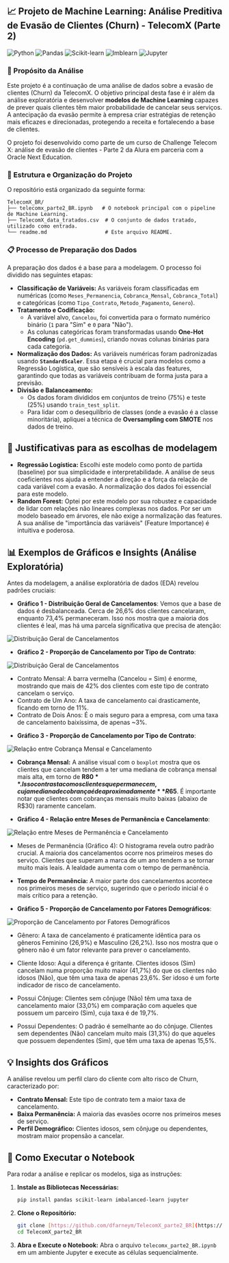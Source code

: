 ## 📈 Projeto de Machine Learning: Análise Preditiva de Evasão de Clientes (Churn) - TelecomX (Parte 2)

![Python](https://img.shields.io/badge/Python-3.9%2B-blue?style=flat&logo=python)
![Pandas](https://img.shields.io/badge/Pandas-orange?style=flat&logo=pandas)
![Scikit-learn](https://img.shields.io/badge/Scikit--learn-F7931E?style=flat&logo=scikit-learn)
![Imblearn](https://img.shields.io/badge/Imbalanced--learn-green?style=flat&logo=scikit-learn)
![Jupyter](https://img.shields.io/badge/Jupyter%20Notebook-F37626?style=flat&logo=jupyter)

### 📄 Propósito da Análise

Este projeto é a continuação de uma análise de dados sobre a evasão de clientes (Churn) da TelecomX. O objetivo principal desta fase é ir além da análise exploratória e desenvolver **modelos de Machine Learning** capazes de prever quais clientes têm maior probabilidade de cancelar seus serviços. A antecipação da evasão permite à empresa criar estratégias de retenção mais eficazes e direcionadas, protegendo a receita e fortalecendo a base de clientes.

O projeto foi desenvolvido como parte de um curso de Challenge Telecom X: análise de evasão de clientes - Parte 2 da Alura em parceria com a Oracle Next Education.

### 📁 Estrutura e Organização do Projeto

O repositório está organizado da seguinte forma:
````
TelecomX_BR/
├── telecomx_parte2_BR.ipynb   # O notebook principal com o pipeline de Machine Learning.
├── TelecomX_data_tratados.csv  # O conjunto de dados tratado, utilizado como entrada.
└── readme.md                   # Este arquivo README.
````
### 📋 Processo de Preparação dos Dados

A preparação dos dados é a base para a modelagem. O processo foi dividido nas seguintes etapas:

* **Classificação de Variáveis:** As variáveis foram classificadas em numéricas (como `Meses_Permanencia`, `Cobranca_Mensal`, `Cobranca_Total`) e categóricas (como `Tipo_Contrato`, `Metodo_Pagamento`, `Genero`).
* **Tratamento e Codificação:**
    * A variável alvo, `Cancelou`, foi convertida para o formato numérico binário (`1` para "Sim" e `0` para "Não").
    * As colunas categóricas foram transformadas usando **One-Hot Encoding** (`pd.get_dummies`), criando novas colunas binárias para cada categoria.
* **Normalização dos Dados:** As variáveis numéricas foram padronizadas usando **`StandardScaler`**. Essa etapa é crucial para modelos como a Regressão Logística, que são sensíveis à escala das features, garantindo que todas as variáveis contribuam de forma justa para a previsão.
* **Divisão e Balanceamento:**
    * Os dados foram divididos em conjuntos de treino (75%) e teste (25%) usando `train_test_split`.
    * Para lidar com o desequilíbrio de classes (onde a evasão é a classe minoritária), apliquei a técnica de **Oversampling com SMOTE** nos dados de treino.

## 🧠 Justificativas para as escolhas de modelagem

* **Regressão Logística:** Escolhi este modelo como ponto de partida (baseline) por sua simplicidade e interpretabilidade. A análise de seus coeficientes nos ajuda a entender a direção e a força da relação de cada variável com a evasão. A normalização dos dados foi essencial para este modelo.
* **Random Forest:** Optei por este modelo por sua robustez e capacidade de lidar com relações não lineares complexas nos dados. Por ser um modelo baseado em árvores, ele não exige a normalização das features. A sua análise de "importância das variáveis" (Feature Importance) é intuitiva e poderosa.

## 📊 Exemplos de Gráficos e Insights (Análise Exploratória)

Antes da modelagem, a análise exploratória de dados (EDA) revelou padrões cruciais:

* **Gráfico 1 - Distribuição Geral de Cancelamentos**: Vemos que a base de dados é desbalanceada. Cerca de 26,6% dos clientes cancelaram, enquanto 73,4% permaneceram. Isso nos mostra que a maioria dos clientes é leal, mas há uma parcela significativa que precisa de atenção:

![Distribuição Geral de Cancelamentos](Gráficos/Distribuição%20Geral%20de%20Cancelamentos.png)

* **Gráfico 2 - Proporção de Cancelamento por Tipo de Contrato**:

![Distribuição Geral de Cancelamentos](Gráficos/Proporção%20de%20Cancelamento%20por%20Tipo%20de%20Contrato.png)

- Contrato Mensal: A barra vermelha (Cancelou = Sim) é enorme, mostrando que mais de 42% dos clientes com este tipo de contrato cancelam o serviço.
- Contrato de Um Ano: A taxa de cancelamento cai drasticamente, ficando em torno de 11%.
- Contrato de Dois Anos: É o mais seguro para a empresa, com uma taxa de cancelamento baixíssima, de apenas ~3%.

* **Gráfico 3 - Proporção de Cancelamento por Tipo de Contrato**:

![Relação entre Cobrança Mensal e Cancelamento](Gráficos/Relação%20entre%20Cobrança%20Mensal%20e%20Cancelamento.png)

- **Cobrança Mensal:** A análise visual com o `boxplot` mostra que os clientes que cancelam tendem a ter uma mediana de cobrança mensal mais alta, em torno de **R$80**. Isso contrasta com os clientes que permanecem, cuja mediana de cobrança é de aproximadamente **R$65**. É importante notar que clientes com cobranças mensais muito baixas (abaixo de R$30) raramente cancelam.

* **Gráfico 4 - Relação entre Meses de Permanência e Cancelamento**:

![Relação entre Meses de Permanência e Cancelamento](Gráficos/Relação%20entre%20Meses%20de%20Permanência%20e%20Cancelamento.png)

- Meses de Permanência (Gráfico 4): O histograma revela outro padrão crucial. A maioria dos cancelamentos ocorre nos primeiros meses do serviço. Clientes que superam a marca de um ano tendem a se tornar muito mais leais. A lealdade aumenta com o tempo de permanência.

* **Tempo de Permanência:** A maior parte dos cancelamentos acontece nos primeiros meses de serviço, sugerindo que o período inicial é o mais crítico para a retenção.

* **Gráfico 5 -  Proporção de Cancelamento por Fatores Demográficos**:

![ Proporção de Cancelamento por Fatores Demográficos ](Gráficos/Proporção%20de%20Cancelamento%20por%20Fatores%20Demográficos.png)

- Gênero: A taxa de cancelamento é praticamente idêntica para os gêneros Feminino (26,9%) e Masculino (26,2%). Isso nos mostra que o gênero não é um fator relevante para prever o cancelamento.

- Cliente Idoso: Aqui a diferença é gritante. Clientes idosos (Sim) cancelam numa proporção muito maior (41,7%) do que os clientes não idosos (Não), que têm uma taxa de apenas 23,6%. Ser idoso é um forte indicador de risco de cancelamento.

- Possui Cônjuge: Clientes sem cônjuge (Não) têm uma taxa de cancelamento maior (33,0%) em comparação com aqueles que possuem um parceiro (Sim), cuja taxa é de 19,7%.

- Possui Dependentes: O padrão é semelhante ao do cônjuge. Clientes sem dependentes (Não) cancelam muito mais (31,3%) do que aqueles que possuem dependentes (Sim), que têm uma taxa de apenas 15,5%.

## 💡 Insights dos Gráficos

A análise revelou um perfil claro do cliente com alto risco de Churn, caracterizado por:

* **Contrato Mensal:** Este tipo de contrato tem a maior taxa de cancelamento.
* **Baixa Permanência:** A maioria das evasões ocorre nos primeiros meses de serviço.
* **Perfil Demográfico:** Clientes idosos, sem cônjuge ou dependentes, mostram maior propensão a cancelar.


## 🚀 Como Executar o Notebook

Para rodar a análise e replicar os modelos, siga as instruções:

1.  **Instale as Bibliotecas Necessárias:**
    ```bash
    pip install pandas scikit-learn imbalanced-learn jupyter
    ```
2.  **Clone o Repositório:**
    ```bash
    git clone [https://github.com/dfarneym/TelecomX_parte2_BR](https://github.com/dfarneym/TelecomX_parte2_BR)
    cd TelecomX_parte2_BR
    
    ```
    
3.  **Abra e Execute o Notebook:**
    Abra o arquivo `telecomx_parte2_BR.ipynb` em um ambiente Jupyter e execute as células sequencialmente.
